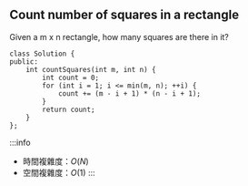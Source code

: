 ## Count number of squares in a rectangle

Given a m x n rectangle, how many squares are there in it?

```cpp=
class Solution {
public:
    int countSquares(int m, int n) {
        int count = 0;
        for (int i = 1; i <= min(m, n); ++i) {
            count += (m - i + 1) * (n - i + 1);
        }
        return count;
    }
};
```

:::info
- 時間複雜度：$O(N)$
- 空間複雜度：$O(1)$
:::
